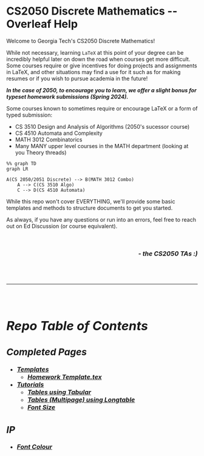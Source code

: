 # CS2050 Discrete Mathematics -- Overleaf Help

Welcome to Georgia Tech's CS2050 Discrete Mathematics! 

While not necessary, learning `LaTeX` at this point of your degree can be incredibly helpful later on down the road when courses get more difficult. Some courses require or give incentives for doing projects and assignments in LaTeX, and other situations may find a use for it such as for making resumes or if you wish to pursue academia in the future! 

**_In the case of 2050, to encourage you to learn, we offer a slight bonus for typeset homework submissions (Spring 2024)._**


Some courses known to sometimes require or encourage LaTeX or a form of typed submission:
- CS 3510 Design and Analysis of Algorithms (2050's sucessor course)
- CS 4510 Automata and Complexity
- MATH 3012 Combinatorics
- Many MANY upper level courses in the MATH department (looking at you Theory threads)

```mermaid
%% graph TD
graph LR

A(CS 2050/2051 Discrete) --> B(MATH 3012 Combo)
	A --> C(CS 3510 Algo)
	C --> D(CS 4510 Automata)
```



While this repo won't cover EVERYTHING, we'll provide some basic templates and methods to structure documents to get you started.


As always, if you have any questions or run into an errors, feel free to reach out on Ed Discussion (or course equivalent).






<br/>
<h3><i>
<p align="right" width="100%"> - the CS2050 TAs :) </p>
<i/><h3/>
<br/>


------
<br/>

# Repo Table of Contents
## Completed Pages
- [Templates](templates)
	- [Homework Template.tex](templates/homework_template.tex)
- [Tutorials](tutorials)
	- [Tables using Tabular](tutorials/tables.md)
	- [Tables \(Multipage\) using Longtable](tutorials/multi-page%20tables.md)
	- [Font Size](tutorials/font%20size.md)

## IP
- [Font Colour](tutorials/font%20colour.md)

<!-- Add parent files to link font size, colour, etc. together to explain different options e.g. if table is too big -->